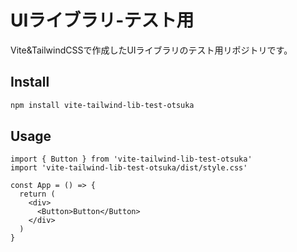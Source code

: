 # UIライブラリ-テスト用

Vite&TailwindCSSで作成したUIライブラリのテスト用リポジトリです。

## Install

```bash
npm install vite-tailwind-lib-test-otsuka
```

## Usage

```tsx
import { Button } from 'vite-tailwind-lib-test-otsuka'
import 'vite-tailwind-lib-test-otsuka/dist/style.css'

const App = () => {
  return (
    <div>
      <Button>Button</Button>
    </div>
  )
}
```
